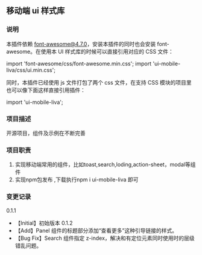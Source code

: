 <!--

- @Author: liva
- @Date: 2019-07-26 09:25:28
- @LastEditors: liva
- @LastEditTime: 2019-08-23 15:51:37
-->

## 移动端 ui 样式库

### 说明

本插件依赖 font-awesome@4.7.0，安装本插件的同时也会安装 font-awesome。在使用本 UI 样式库的时候可以直接引用对应的 CSS 文件：

import 'font-awesome/css/font-awesome.min.css';
import 'ui-mobile-liva/css/ui.min.css';

同时，本插件已经使用 js 文件打包了两个 css 文件，在支持 CSS 模块的项目里也可以像下面这样直接引用插件：

import 'ui-mobile-liva';

### 项目描述

开源项目，组件及示例在不断完善

### 项目职责

1. 实现移动端常用的组件，比如toast,search,loding,action-sheet，modal等组件
2. 实现npm包发布 ,下载执行npm i ui-mobile-liva 即可

### 变更记录

0.1.1

- 【Initial】初始版本
  0.1.2
- 【Add】Panel 组件的标题部分添加“查看更多”这种引导链接的样式。
- 【Bug Fix】Search 组件指定 z-index，解决和有定位元素同时使用时的层级错乱问题。
